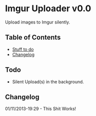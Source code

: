 # Imgur Uploader v0.0

Upload images to Imgur silently.

## Table of Contents

* [Stuff to do](#todo)
* [Changelog](#changelog)

<!-- ## <a name="usage"></a>Usage -->

## <a name="todo"></a>Todo

* Silent Upload(s) in the background.

## <a name="changelog"></a>Changelog

01/11/2013-19:29 - This Shit Works!
